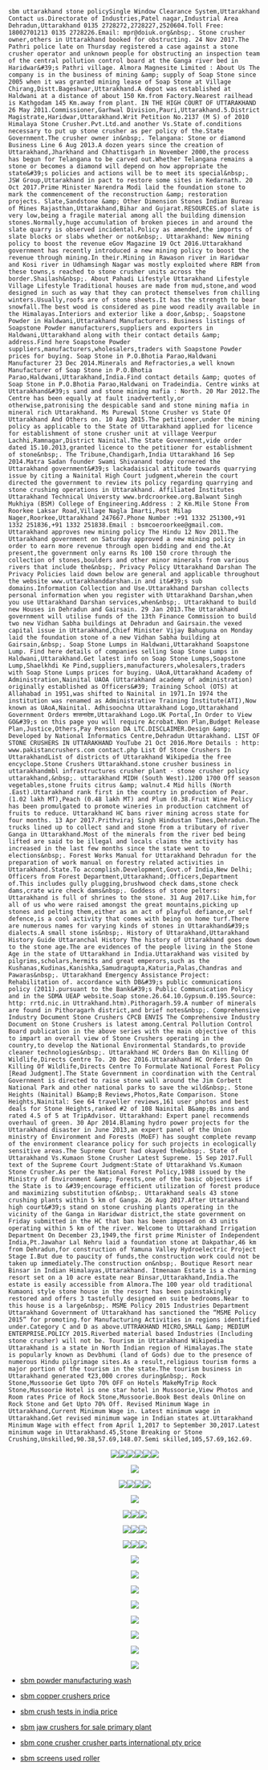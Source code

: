 
```
sbm uttarakhand stone policySingle Window Clearance System,Uttarakhand Contact us.Directorate of Industries,Patel nagar,Industrial Area Dehradun,Uttarakhand 0135 2728272,2728227,2520604.Toll Free: 18002701213 0135 2728226.Email: mpr@doiuk.org&nbsp;. Stone crusher owner,others in Uttarakhand booked for obstructing. 24 Nov 2017.The Pathri police late on Thursday registered a case against a stone crusher operator and unknown people for obstructing an inspection team of the central pollution control board at the Ganga river bed in Haridwar&#39;s Pathri village. Almora Magnesite Limited : About Us The company is in the business of mining &amp; supply of Soap Stone since 2005 when it was granted mining lease of Soap Stone at Village Chirang,Distt.Bageshwar,Uttarakhand.A depot was established at Haldwani at a distance of about 150 Km.from Factory.Nearest railhead is Kathgodam 145 Km.away from plant. IN THE HIGH COURT OF UTTARAKHAND 26 May 2011.Commissioner,Garhwal Division,Pauri,Uttarakhand.5.District Magistrate,Haridwar,Uttarakhand.Writ Petition No.2137 (M S) of 2010 Himalaya Stone Crusher.Pvt.Ltd.and another Vs.State of.conditions necessary to put up stone crusher as per policy of the.State Government.The crusher owner in&nbsp;. Telangana: Stone or diamond Business Line 6 Aug 2013.A dozen years since the creation of Uttarakhand,Jharkhand and Chhattisgarh in November 2000,the process has begun for Telangana to be carved out.Whether Telangana remains a stone or becomes a diamond will depend on how appropriate the state&#39;s policies and actions will be to meet its special&nbsp;. JSW Group,Uttarakhand in pact to restore some sites in Kedarnath. 20 Oct 2017.Prime Minister Narendra Modi laid the foundation stone to mark the commencement of the reconstruction &amp; restoration projects. Slate,Sandstone &amp; Other Dimension Stones Indian Bureau of Mines Rajasthan,Uttarakhand,Bihar and Gujarat.RESOURCES.of slate is very low,being a fragile material among all the building dimension stones.Normally,huge accumulation of broken pieces in and around the slate quarry is observed incidental.Policy as amended,the imports of slate blocks or slabs whether or not&nbsp;. Uttarakhand: New mining policy to boost the revenue eGov Magazine 19 Oct 2016.Uttarakhand government has recently introduced a new mining policy to boost the revenue through mining.In their.Mining in Rawason river in Haridwar and Kosi river in Udhamsingh Nagar was mostly exploited where RBM from these towns,s reached to stone crusher units across the border.Shailash&nbsp;. About Pahadi Lifestyle Uttarakhand Lifestyle Village Lifestyle Traditional houses are made from mud,stone,and wood designed in such as way that they can protect themselves from chilling winters.Usually,roofs are of stone sheets.It has the strength to bear snowfall.The best wood is considered as pine wood readily available in the Himalayas.Interiors and exterior like a door,&nbsp;. Soapstone Powder in Haldwani,Uttarakhand Manufacturers. Business listings of Soapstone Powder manufacturers,suppliers and exporters in Haldwani,Uttarakhand along with their contact details &amp; address.Find here Soapstone Powder suppliers,manufacturers,wholesalers,traders with Soapstone Powder prices for buying. Soap Stone in P.O.Bhotia Parao,Haldwani Manufacturer 23 Dec 2014.Minerals and Refractories,a well known Manufacturer of Soap Stone in P.O.Bhotia Parao,Haldwani,Uttarakhand,India.Find contact details &amp; quotes of Soap Stone in P.O.Bhotia Parao,Haldwani on Tradeindia. Centre winks at Uttarakhand&#39;s sand and stone mining mafia : North. 20 Mar 2012.The Centre has been equally at fault inadvertently,or otherwise,patronising the despicable sand and stone mining mafia in mineral rich Uttarakhand. Ms Purewal Stone Crusher vs State Of Uttarakhand And Others on. 10 Aug 2015.The petitioner,under the mining policy as applicable to the State of Uttarakhand applied for licence for establishment of stone crusher unit at village Veerpur Lachhi,Ramnagar,District Nainital.The State Government,vide order dated 15.10.2013,granted licence to the petitioner for establishment of stone&nbsp;. The Tribune,Chandigarh,India Uttarakhand 16 Sep 2014.Matra Sadan founder Swami Shivanand today cornered the Uttarakhand government&#39;s lackadaisical attitude towards quarrying issue by citing a Nainital High Court judgment,wherein the court directed the government to review its policy regarding quarrying and stone crushing operations in Uttarakhand. Affiliated Institutes Uttarakhand Technical Universty www.brdcroorkee.org.Balwant Singh Mukhiya (BSM) College of Engineering.Address : 2 Km.Mile Stone From Roorkee Laksar Road,Village Nagla Imarti,Post Milap Nager,Roorkee,Uttarakhand 247667.Phone Number :+91 1332 251300,+91 1332 251836,+91 1332 251838.Email : bsmcoeroorkee@gmail.com. Uttarakhand approves new mining policy The Hindu 12 Nov 2011.The Uttarakhand government on Saturday approved a new mining policy in order to earn more revenue through open bidding and end the.At present,the government only earns Rs 100 150 crore through the collection of stones,boulders and other minor minerals from various rivers that include the&nbsp;. Privacy Policy Uttarakhand Darshan The Privacy Policies laid down below are general and applicable throughout the website www.uttarakhanddarshan.in and it&#39;s sub domains.Information Collection and Use.Uttarakhand Darshan collects personal information when you register with Uttarakhand Darshan,when you use Uttarakhand Darshan services,when&nbsp;. Uttarakhand to build new Houses in Dehradun and Gairsain. 29 Jan 2013.The Uttarakhand government will utilise funds of the 13th Finance Commission to build two new Vidhan Sabha buildings at Dehradun and Gairsain.the vexed capital issue in Uttarakhand,Chief Minister Vijay Bahuguna on Monday laid the foundation stone of a new Vidhan Sabha building at Gairsain,&nbsp;. Soap Stone Lumps in Haldwani,Uttarakhand Soapstone Lump. Find here details of companies selling Soap Stone Lumps in Haldwani,Uttarakhand.Get latest info on Soap Stone Lumps,Soapstone Lump,Shaelkhdi Ke Pind,suppliers,manufacturers,wholesalers,traders with Soap Stone Lumps prices for buying. UAoA,Uttarakhand Academy of Administration,Nainital UAOA (Uttarakhand academy of administration) originally established as Officers&#39; Training School (OTS) at Allahabad in 1951,was shifted to Nainital in 1971.In 1974 the institution was renamed as Administrative Training Institute(ATI),Now known as UAoA,Nainital. Adhisoochna Uttarakhand Logo,Uttarakhand Government Orders शासनादेश,Uttarakhand Logo.UK Portal,In Order to View GO&#39;s on this page you will require Acrobat.Non Plan,Budget Release Plan,Justice,Others,Pay Pension DA LTC.DISCLAIMER.Design &amp; Developed by National Informatics Centre,Dehradun Uttarakhand. LIST OF STONE CRUSHERS IN UTTARAKHAND YouTube 21 Oct 2016.More Details : http: www.pakistancrushers.com contact.php List Of Stone Crushers In UttarakhandList of districts of Uttarakhand Wikipedia the free encyclope.Stone Crushers Uttarakhand.stone crusher business in uttarakhandmbl infrastructures crusher plant · stone crusher policy uttarakhand,&nbsp;. uttarakhand MIDH (South West).1200 1700 Off season vegetables,stone fruits citrus &amp; walnut.4 Mid hills (North .East).Uttarakhand rank first in the country in production of Pear.(1.02 lakh MT),Peach (0.48 lakh MT) and Plum (0.38.Fruit Wine Policy has been promulgated to promote wineries in production catchment of fruits to reduce. Uttarakhand HC bans river mining across state for four months. 13 Apr 2017.Prithviraj Singh Hindustan Times,Dehradun.The trucks lined up to collect sand and stone from a tributary of river Ganga in Uttarakhand.Most of the minerals from the river bed being lifted are said to be illegal and locals claims the activity has increased in the last few months since the state went to elections&nbsp;. Forest Works Manual for Uttarakhand Dehradun for the preparation of work manual on forestry related activities in Uttarakhand.State.To accomplish.Development,Govt.of India,New Delhi; Officers from Forest Department,Uttarakhand;.Officers,Department of.This includes gully plugging,brushwood check dams,stone check dams,crate wire check dams&nbsp;. Goddess of stone pelters: Uttarakhand is full of shrines to the stone. 31 Aug 2017.Like him,for all of us who were raised amongst the great mountains,picking up stones and pelting them,either as an act of playful defiance,or self defence,is a cool activity that comes with being on home turf.There are numerous names for varying kinds of stones in Uttarakhand&#39;s dialects.A small stone is&nbsp;. History of Uttarakhand,Uttarakhand History Guide Uttaranchal History The history of Uttarakhand goes down to the stone age.The are evidences of the people living in the Stone Age in the state of Uttarakhand in India.Uttarakhand was visited by pilgrims,scholars,hermits and great emperors,such as the Kushanas,Kudinas,Kanishka,Samudragupta,Katuria,Palas,Chandras and Pawaras&nbsp;. Uttarakhand Emergency Assistance Project: Rehabilitation of. accordance with DB&#39;s public communications policy (2011).pursuant to the Bank&#39;s Public Communication Policy and in the SDMA UEAP website.Soap stone.26.64.10.Gypsum.0.195.Source: http: rrtd.nic.in Uttrakhand.htm).Pithoragarh.59.A number of minerals are found in Pithoragarh district,and brief notes&nbsp;. Comprehensive Industry Document Stone Crushers CPCB ENVIS The Comprehensive Industry Document on Stone Crushers is latest among.Central Pollution Control Board publication in the above series with the main objective of this to impart an overall view of Stone Crushers operating in the country,to develop the National Environmental Standards,to provide cleaner technologies&nbsp;. Uttarakhand HC Orders Ban On Killing Of Wildlife,Directs Centre To. 20 Dec 2016.Uttarakhand HC Orders Ban On Killing Of Wildlife,Directs Centre To Formulate National Forest Policy [Read Judgment].The State Government in coordination with the Central Government is directed to raise stone wall around the Jim Corbett National Park and other national parks to save the wild&nbsp;. Stone Heights (Nainital) B&amp;B Reviews,Photos,Rate Comparison. Stone Heights,Nainital: See 64 traveller reviews,161 user photos and best deals for Stone Heights,ranked #2 of 108 Nainital B&amp;Bs inns and rated 4.5 of 5 at TripAdvisor. Uttarakhand: Expert panel recommends overhaul of green. 30 Apr 2014.Blaming hydro power projects for the Uttarakhand disaster in June 2013,an expert panel of the Union ministry of Environment and Forests (MoEF) has sought complete revamp of the environment clearance policy for such projects in ecologically sensitive areas.The Supreme Court had okayed the&nbsp;. State of Uttarakhand Vs.Kumaon Stone Crusher Latest Supreme. 15 Sep 2017.Full text of the Supreme Court Judgment:State of Uttarakhand Vs.Kumaon Stone Crusher.As per the National Forest Policy,1988 issued by the Ministry of Environment &amp; Forests,one of the basic objectives if the State is to &#39;encourage efficient utilization of forest produce and maximizing substitution of&nbsp;. Uttarakhand seals 43 stone crushing plants within 5 km of Ganga. 26 Aug 2017.After Uttarakhand high court&#39;s stand on stone crushing plants operating in the vicinity of the Ganga in Haridwar district,the state government on Friday submitted in the HC that ban has been imposed on 43 units operating within 5 km of the river. Welcome to Uttarakhand Irrigation Department On December 23,1949,the first prime Minister of Independent India,Pt.Jawahar Lal Nehru laid a foundation stone at Dakpathar,46 km from Dehradun,for construction of Yamuna Valley Hydroelectric Project Stage I.But due to paucity of funds,the construction work could not be taken up immediately.The construction on&nbsp;. Boutique Resort near Binsar in Indian Himalayas,Uttarakhand. Itmenaan Estate is a charming resort set on a 10 acre estate near Binsar,Uttarakhand,India.The estate is easily accessible from Almora.The 100 year old traditional Kumaoni style stone house in the resort has been painstakingly restored and offers 3 tastefully designed en suite bedrooms.Near to this house is a large&nbsp;. MSME Policy 2015 Industries Department Uttarakhand Government of Uttarakhand has sanctioned the “MSME Policy 2015” for promoting.for Manufacturing Activities in regions identified under.Category C and D as above.UTTRAKHAND MICRO,SMALL &amp; MEDIUM ENTERPRISE.POLICY 2015.Riverbed material based Industries (Including stone crusher) will not be. Tourism in Uttarakhand Wikipedia Uttarakhand is a state in North Indian region of Himalayas.The state is popularly known as Devbhumi (land of Gods) due to the presence of numerous Hindu pilgrimage sites.As a result,religious tourism forms a major portion of the tourism in the state.The tourism business in Uttarakhand generated ₹23,000 crores during&nbsp;. Rock Stone,Mussoorie Get Upto 70% OFF on Hotels MakeMyTrip Rock Stone,Mussoorie Hotel is one star hotel in Mussoorie,View Photos and Room rates Price of Rock Stone,Mussoorie.Book Best deals Online on Rock Stone and Get Upto 70% Off. Revised Minimum Wage in Uttarakhand,Current Minimum Wage in. Latest minimum wage in Uttarakhand.Get revised minimum wage in Indian states at.Uttarakhand Minimum Wage with effect from April 1,2017 to September 30,2017.Latest minimum wage in Uttarakhand.45,Stone Breaking or Stone Crushing,Unskilled,90.38,57.69,148.07.Semi skilled,105,57.69,162.69. 
```

<div align="center">
  
<a rel="nofollow" href="https://m.shibang-china.com?f=github&k=sbm+uttarakhand+stone+policy"><img src="https://static.shibang-china.com/en/l.png"></a><img src="https://static.shibang-china.com/en/hw.png"><a rel="nofollow" href="https://m.shibang-china.com/product/?f=github&k=sbm+uttarakhand+stone+policy"><img src="https://static.shibang-china.com/en/p.png"></a><a rel="nofollow" href="https://m.shibang-china.com/cases/?f=github&k=sbm+uttarakhand+stone+policy"><img src="https://static.shibang-china.com/en/c.png"></a><a rel="nofollow" href="https://m.shibang-china.com/news/?f=github&k=sbm+uttarakhand+stone+policy"><img src="https://static.shibang-china.com/en/n.png"></a><a rel="nofollow" href="https://m.shibang-china.com?f=github&k=sbm+uttarakhand+stone+policy"><img src="https://static.shibang-china.com/en/m.png"></a>

<a rel="nofollow" href="https://m.shibang-china.com/product/?f=github&k=sbm+uttarakhand+stone+policy"><img src="https://static.shibang-china.com/en/b.jpg"></a>
  
<a rel="nofollow" href="https://m.shibang-china.com/solution-aggregate.html?f=github&k=sbm+uttarakhand+stone+policy"><img src="https://static.shibang-china.com/en/a.jpg"></a><a rel="nofollow" href="https://m.shibang-china.com/solution-mine.html?f=github&k=sbm+uttarakhand+stone+policy"><img src="https://static.shibang-china.com/en/m.jpg"></a><a rel="nofollow" href="https://m.shibang-china.com/solution-mill.html?f=github&k=sbm+uttarakhand+stone+policy"><img src="https://static.shibang-china.com/en/g.jpg"></a><a rel="nofollow" href="https://m.shibang-china.com/solution-epc.html?f=github&k=sbm+uttarakhand+stone+policy"><img src="https://static.shibang-china.com/en/e.jpg"></a>

<a rel="nofollow" href="https://m.shibang-china.com/product/?f=github&k=sbm+uttarakhand+stone+policy"><img src="https://static.shibang-china.com/en/a-p.png"></a>

<a rel="nofollow" href="https://m.shibang-china.com/product/crusher/c6x.html?f=github&k=sbm+uttarakhand+stone+policy"><img src="https://static.shibang-china.com/en/j.jpg"></a><a rel="nofollow" href="https://m.shibang-china.com/product/crusher/ci5x.html?f=github&k=sbm+uttarakhand+stone+policy"><img src="https://static.shibang-china.com/en/i.jpg"></a><a rel="nofollow" href="https://m.shibang-china.com/product/crusher/hst.html?f=github&k=sbm+uttarakhand+stone+policy"><img src="https://static.shibang-china.com/en/c.jpg"></a>

<a rel="nofollow" href="https://m.shibang-china.com/product/mill/mtw.html?f=github&k=sbm+uttarakhand+stone+policy"><img src="https://static.shibang-china.com/en/mtw.jpg"></a><a rel="nofollow" href="https://m.shibang-china.com/product/mill/scm.html?f=github&k=sbm+uttarakhand+stone+policy"><img src="https://static.shibang-china.com/en/scm.jpg"></a><a rel="nofollow" href="https://m.shibang-china.com/product/mill/lm.html?f=github&k=sbm+uttarakhand+stone+policy"><img src="https://static.shibang-china.com/en/lm.jpg"></a>

<a rel="nofollow" href="https://m.shibang-china.com/product/sand/vsi6x.html?f=github&k=sbm+uttarakhand+stone+policy"><img src="https://static.shibang-china.com/en/6x.jpg"></a><a rel="nofollow" href="https://m.shibang-china.com/product/sand/vu.html?f=github&k=sbm+uttarakhand+stone+policy"><img src="https://static.shibang-china.com/en/vu.jpg"></a><a rel="nofollow" href="https://m.shibang-china.com/product/mobile/klun.html?f=github&k=sbm+uttarakhand+stone+policy"><img src="https://static.shibang-china.com/en/k.jpg"></a>

<a rel="nofollow" href="https://m.shibang-china.com/cases/?f=github&k=sbm+uttarakhand+stone+policy"><img src="https://static.shibang-china.com/en/case.png"></a>

<a rel="nofollow" href="https://m.shibang-china.com/cases/aggregate/202.html?f=github&k=sbm+uttarakhand+stone+policy"><img src="https://static.shibang-china.com/en/c-1.jpg"></a>

<a rel="nofollow" href="https://m.shibang-china.com/cases/aggregate/203.html?f=github&k=sbm+uttarakhand+stone+policy"><img src="https://static.shibang-china.com/en/c-2.jpg"></a>

<a rel="nofollow" href="https://m.shibang-china.com/cases/mill/123.html?f=github&k=sbm+uttarakhand+stone+policy"><img src="https://static.shibang-china.com/en/c-3.jpg"></a>

<a rel="nofollow" href="https://m.shibang-china.com/contact_us.html?f=github&k=sbm+uttarakhand+stone+policy"><img src="https://static.shibang-china.com/en/contact.png"></a>

<a rel="nofollow" href="https://swt.shibang-china.com/?f=github&k=sbm+uttarakhand+stone+policy"><img src="https://static.shibang-china.com/en/chat.png"></a>

<a rel="nofollow" href="https://whatsapp.shibangsoft.com/WhatsApp.php?f=github&k=sbm+uttarakhand+stone+policy"><img src="https://static.shibang-china.com/en/whatsapp.png"></a>

<a rel="nofollow" href="https://m.shibang-china.com/?f=github&k=sbm+uttarakhand+stone+policy"><img src="https://static.shibang-china.com/en/website.png"></a>

</div>


* [sbm powder manufacturing wash](sbm%20powder%20manufacturing%20wash.md)

* [sbm copper crushers price](sbm%20copper%20crushers%20price.md)

* [sbm crush tests in india price](sbm%20crush%20tests%20in%20india%20price.md)

* [sbm jaw crushers for sale primary plant](sbm%20jaw%20crushers%20for%20sale%20primary%20plant.md)

* [sbm cone crusher crusher parts international pty price](sbm%20cone%20crusher%20crusher%20parts%20international%20pty%20price.md)

* [sbm screens used roller](sbm%20screens%20used%20roller.md)
